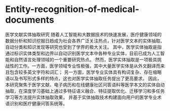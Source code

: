 # Entity-recognition-of-medical-documents
医学文献实体抽取研究
随着人工智能和大数据技术的快速发展，医疗健康领域的数据分析和知识挖掘日趋成为社会各界广泛关注热点，针对医学文本的实体抽取、自动分类和知识发现等研究也受到了学界的极大关注。
其中，医学实体抽取是指通过标识实体类型和边界以自动识别医学文本中各种专业实体，目前已成为人工智能和自然语言处理领域的一个重要研究热点。
然而，医学实体抽取是一项极具挑战性的工作。一方面，医学领域专业性极强，其中大量医学实体是从外文翻译而来且包含较多英文字符和词汇；
另一方面，医学专业实体具有构词复杂、存在缩略语以及书写形式多样的特点，这也对医学实体抽取任务提出了更高要求。
因此，本研究聚焦于医学文献、电子病历和在线健康社区问答语料等医学本文的实体自动抽取，在深度学习基础上通过多特征语义融合、特征提取优化、迁移学习和多任务学习等方法提升实体抽取效果，
并基于实体抽取技术构建面向用户的医学专业术语识别和医疗健康问答系统等。


